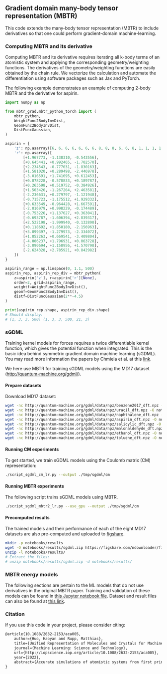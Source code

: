## Gradient domain many-body tensor representation (MBTR)

This code extends the many-body tensor representation (MBTR) to include derivatives so that one could perform gradient-domain machine-learning.

### Computing MBTR and its derivative

Computing MBTR and its derivative requires iterating all k-body terms of an atomistic system and applying the corresponding geometry/weighting functions.
The derivatives of the geometry/weighting functions are easily obtained by the chain rule. We vectorize the calculation and automate the differentiation using
software packages such as Jax and PyTorch.

The following example demonstrates an example of computing 2-body MBTR and the derivative for aspirin.

```python
import numpy as np

from mbtr_grad.mbtr_python_torch import (
    mbtr_python,
    WeightFunc2BodyInvDist,
    GeomFunc2BodyInvDist,
    DistFuncGaussian,
)

aspirin = {
    'z': np.asarray([6, 6, 6, 6, 6, 6, 6, 8, 8, 8, 6, 6, 8, 1, 1, 1, 1, 1, 1, 1, 1]),
    'r': np.asarray([
        [+1.967773, -1.138310, -0.543556],
        [+0.645441, +0.992465, -1.702570],
        [+2.234543, -0.777031, -1.830163],
        [+1.581020, +0.289498, -2.446978],
        [-3.016591, +1.741695, +0.612453],
        [+0.878228, -0.578833, +0.189787],
        [+0.263598, +0.519752, -0.384926],
        [+1.503426, -1.267264, +2.463581],
        [-2.236631, +0.279797, -1.121948],
        [-0.715723, -1.175512, +1.929332],
        [+0.633549, -0.964428, +1.667591],
        [-2.016979, +0.998229, -0.174489],
        [-0.753226, +1.137627, +0.363041],
        [-0.693787, -1.606394, +2.839317],
        [+2.522198, -1.999940, -0.132890],
        [+0.118692, +1.850180, -2.156963],
        [+3.099397, -1.279973, -2.334072],
        [+1.852263, +0.669541, -3.409804],
        [-4.006237, +1.796931, +0.063728],
        [-3.090694, +1.158956, +1.570798],
        [-2.624328, +2.785921, +0.842982] 
    ])
}

aspirin_range = np.linspace(0, 1.1, 500)
aspirin_rep, aspirin_rep_div = mbtr_python(
    z=aspirin['z'], r=aspirin['r'][None],
    order=2, grid=aspirin_range,
    weightf=WeightFunc2BodyInvDist(), 
    geomf=GeomFunc2BodyInvDist(),
    distf=DistFuncGaussian(2**-4.5)
)

print(aspirin_rep.shape, aspirin_rep_div.shape)
# Should display:
# (1, 3, 3, 500) (1, 3, 3, 500, 21, 3)
```

### sGDML

Training kernel models for forces requires a twice differentiable kernel function, which gives the potential function when integrated. 
This is the basic idea behind symmetric gradient domain machine learning (sGDML). 
You may read more information the papers by Chmiela et al. at this [link](http://quantum-machine.org/gdml/).

We here use MBTR for training sGDML models using the MD17 dataset (http://quantum-machine.org/gdml/). 

#### Prepare datasets

Download MD17 dataset:

```bash
wget -nc http://quantum-machine.org/gdml/data/npz/benzene2017_dft.npz -O notebooks/datasets/md17/benzene2017_dft.npz
wget -nc http://quantum-machine.org/gdml/data/npz/uracil_dft.npz -O notebooks/datasets/md17/uracil_dft.npz
wget -nc http://quantum-machine.org/gdml/data/npz/naphthalene_dft.npz -O notebooks/datasets/md17/naphthalene_dft.npz
wget -nc http://quantum-machine.org/gdml/data/npz/aspirin_dft.npz -O notebooks/datasets/md17/aspirin_dft.npz
wget -nc http://quantum-machine.org/gdml/data/npz/salicylic_dft.npz -O notebooks/datasets/md17/salicylic_dft.npz
wget -nc http://quantum-machine.org/gdml/data/npz/malonaldehyde_dft.npz -O notebooks/datasets/md17/malonaldehyde_dft.npz
wget -nc http://quantum-machine.org/gdml/data/npz/ethanol_dft.npz -O notebooks/datasets/md17/ethanol_dft.npz
wget -nc http://quantum-machine.org/gdml/data/npz/toluene_dft.npz -O notebooks/datasets/md17/toluene_dft.npz
```

#### Running CM experiments

To get started, we train sGDML models using the Coulomb matrix (CM) representation:

```bash
./script_sgdml_cm_lr.py --output ./tmp/sgdml/cm
```

#### Running MBTR experiments

The following script trains sGDML models using MBTR.

```bash
./script_sgdml_mbtr2_lr.py --use_gpu --output ./tmp/sgdml/cm
```

#### Precomputed results

The trained models and their performance of each of the eight MD17 datasets are also pre-computed and uploaded to [figshare](https://figshare.com/ndownloader/files/34766953). 
```bash
mkdir -p notebooks/results
wget -O notebooks/results/sgdml.zip https://figshare.com/ndownloader/files/34766962 -o
unzip -l notebooks/results/
# Extract the files:
# unzip notebooks/results/sgdml.zip -d notebooks/results/
```

### MBTR energy models

The following sections are pertain to the ML models that do not use derivatives in the original MBTR paper. Training and 
validation of these models can be found in [this Jupyter notebook file](notebooks/mbtr.ipynb). Dataset and result files can also 
be found at [this link](https://figshare.com/articles/dataset/Unified_Representation_of_Molecules_and_Crystals_for_Machine_Learning_-_Data_and_Models/19567324).

### Citation

If you use this code in your project, please consider citing:

```latex
@article{10.1088/2632-2153/aca005,
	author={Huo, Haoyan and Rupp, Matthias},
	title={Unified Representation of Molecules and Crystals for Machine Learning},
	journal={Machine Learning: Science and Technology},
	url={http://iopscience.iop.org/article/10.1088/2632-2153/aca005},
	year={2022},
	abstract={Accurate simulations of atomistic systems from first principles are limited by computational cost. In high-throughput settings, machine learning can reduce these costs significantly by accurately interpolating between reference calculations. For this, kernel learning approaches crucially require a representation that accommodates arbitrary atomistic systems. We introduce a many-body tensor representation that is invariant to translations, rotations, and nuclear permutations of same elements, unique, differentiable, can represent molecules and crystals, and is fast to compute. Empirical evidence for competitive energy and force prediction errors is presented for changes in molecular structure, crystal chemistry, and molecular dynamics using kernel regression and symmetric gradient-domain machine learning as models. Applicability is demonstrated for phase diagrams of Pt-group/transition-metal binary systems.}
}
```
